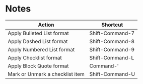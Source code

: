 
# Notes

| Action                        | Shortcut      |
| ----------------------------- | ------------- |
| Apply Bulleted List format    | Shift-Command-7 |
| Apply Dashed List format      | Shift-Command-8 |
| Apply Numbered List format    | Shift-Command-9 |
| Apply Checklist format        | Shift-Command-L |
| Apply Block Quote format      | Command-'      |
| Mark or Unmark a checklist item | Shift-Command-U |